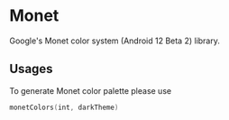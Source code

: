 # Monet

Google's Monet color system (Android 12 Beta 2) library.

## Usages

To generate Monet color palette please use

```kotlin
monetColors(int, darkTheme)
```
